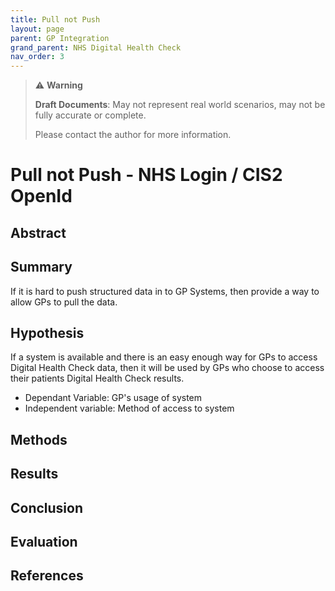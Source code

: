 ```yaml
---
title: Pull not Push
layout: page
parent: GP Integration
grand_parent: NHS Digital Health Check
nav_order: 3
---
```


> ⚠️ **Warning**
>  
> **Draft Documents**: May not represent real world scenarios, may not be fully accurate or complete.
>
> Please contact the author for more information.


# Pull not Push - NHS Login / CIS2 OpenId

## Abstract

## Summary
If it is hard to push structured data in to GP Systems, then provide a way to allow GPs to pull the data.

## Hypothesis
If a system is available and there is an easy enough way for GPs to access Digital Health Check data, then it will be used by GPs who choose to access their patients Digital Health Check results.

- Dependant Variable: GP's usage of system
- Independent variable: Method of access to system

## Methods

## Results

## Conclusion

## Evaluation

## References